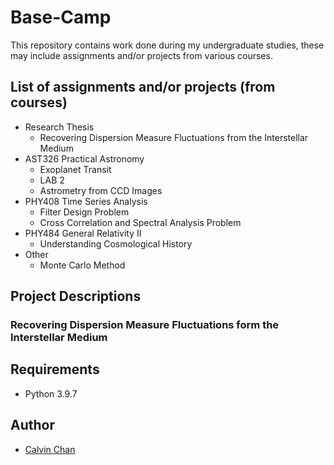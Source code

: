 # Base-Camp

This repository contains work done during my undergraduate studies, these may include assignments and/or projects from various courses.

## List of assignments and/or projects (from courses)

* Research Thesis
    * Recovering Dispersion Measure Fluctuations from the Interstellar Medium
* AST326 Practical Astronomy 
    * Exoplanet Transit 
    * LAB 2
    * Astrometry from CCD Images
* PHY408 Time Series Analysis
    * Filter Design Problem
    * Cross Correlation and Spectral Analysis Problem
* PHY484 General Relativity II
    * Understanding Cosmological History 
* Other
    * Monte Carlo Method

## Project Descriptions

### Recovering Dispersion Measure Fluctuations form the Interstellar Medium

## Requirements
* Python 3.9.7

## Author
* [Calvin Chan](github.com/chantsin)
